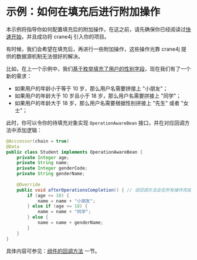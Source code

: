 # 示例：如何在填充后进行附加操作

本示例将指导你如何配置填充后的附加操作，在这之前，请先确保你已经阅读过[快速开始](./../user_guide/getting_started/getting_started_abstract.md)，并且成功将 crane4j 引入你的项目。

有时候，我们会希望在填充后，再进行一些附加操作，这些操作光靠 crane4j 提供的数据源机制无法很好的解决。

比如，在上一个示例中，我们[基于枚举填充了用户的性别字段](./example_fill_enum.md)，现在我们有了一个新的需求：

- 如果用户的年龄小于等于 10 岁，那么用户名需要拼接上 "小朋友"；
- 如果用户的年龄大于 10 岁且小于 18 岁，那么用户名需要拼接上 "同学"；
- 如果用户的年龄大于 18 岁，那么用户名需要根据性别拼接上 "先生" 或者 "女士"；

此时，你可以令你的待填充对象实现 `OperationAwareBean` 接口，并在对应回调方法中添加逻辑：

~~~java
@Acccessor(chain = true)
@Data
public class Student implements OperationAwareBean {
  	private Integer age;
  	private String name;
  	private Integer genderCode;
  	private String genderName;
  
  	@Override
    public void afterOperationsCompletion() { // 该回调方法会在所有操作完成后调用
      	if (age <= 10) {
          	name = name + "小朋友";
        } else if (age <= 18) {
          	name = name + "同学";
        } else {
          	name = name + genderName;
        }
    }
}
~~~

具体内容可参见：[组件的回调方法](./../advanced/callback_of_component.md) 一节。